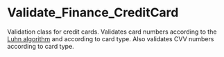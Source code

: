Validate_Finance_CreditCard
===========================

Validation class for credit cards. Validates card numbers according to the [Luhn algorithm](http://en.wikipedia.org/wiki/Luhn_algorithm) and according to card type. Also validates CVV numbers according to card type.
